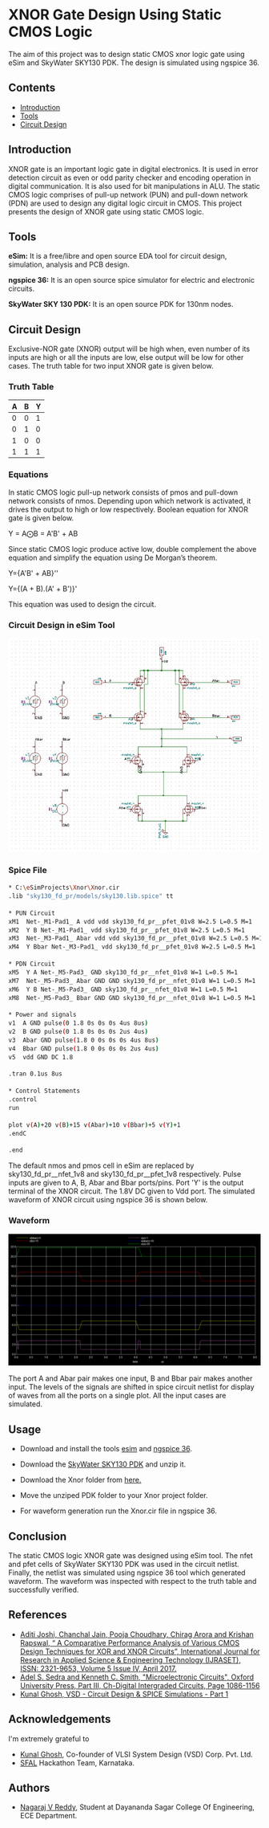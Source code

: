 # XNOR Gate Design Using Static CMOS Logic

The aim of this project was to design static CMOS xnor logic gate using  eSim and SkyWater SKY130 PDK.
The design is simulated using ngspice 36.


## Contents

 - [Introduction](#Introduction)
 - [Tools](#Tools)
 - [Circuit Design](#Circuit-Design)


## Introduction

XNOR gate is an important logic gate in digital electronics. It is used in error detection circuit as even or odd parity checker and encoding operation in digital communication.  It is also used for bit manipulations in ALU. The static CMOS logic comprises of pull-up network (PUN) and pull-down network (PDN) are used to design any digital logic circuit in CMOS. This project presents the design of XNOR gate using static CMOS logic.


## Tools

**eSim:** It is a free/libre and open source EDA tool for circuit design, simulation, analysis and PCB design. 

**ngspice 36:** It is an open source spice simulator for electric and electronic circuits.

**SkyWater SKY 130 PDK:** It is an open source PDK for 130nm nodes.

## Circuit Design

Exclusive-NOR gate (XNOR) output will be high when, even number of its inputs are high or all the inputs are low, else output will be low for other cases. The truth table for two input XNOR gate is given below.
### Truth Table

| A | B | Y |
| -------------- | --------------- | --------------- |
| 0 | 0 | 1 |
| 0 | 1 | 0 |
| 1 | 0 | 0 |
| 1 | 1 | 1 |

### Equations

In static CMOS logic pull-up network consists of pmos and pull-down network consists of nmos. Depending upon which network is activated, it drives the output to high or low respectively. Boolean equation for XNOR gate is given below.

Y = A⨀B = A'B' + AB

Since static CMOS logic produce active low, double complement the above equation and simplify the equation using De Morgan’s theorem.

Y={A'B' + AB}''

Y={(A + B).(A' + B')}'

This equation was used to design the circuit.

### Circuit Design in eSim Tool

<img src='images/Circuit.jpeg'>

### Spice File

```bash
* C:\eSimProjects\Xnor\Xnor.cir
.lib "sky130_fd_pr/models/sky130.lib.spice" tt

* PUN Circuit
xM1  Net-_M1-Pad1_ A vdd vdd sky130_fd_pr__pfet_01v8 W=2.5 L=0.5 M=1
xM2  Y B Net-_M1-Pad1_ vdd sky130_fd_pr__pfet_01v8 W=2.5 L=0.5 M=1
xM3  Net-_M3-Pad1_ Abar vdd vdd sky130_fd_pr__pfet_01v8 W=2.5 L=0.5 M=1
xM4  Y Bbar Net-_M3-Pad1_ vdd sky130_fd_pr__pfet_01v8 W=2.5 L=0.5 M=1

* PDN Circuit
xM5  Y A Net-_M5-Pad3_ GND sky130_fd_pr__nfet_01v8 W=1 L=0.5 M=1
xM7  Net-_M5-Pad3_ Abar GND GND sky130_fd_pr__nfet_01v8 W=1 L=0.5 M=1
xM6  Y B Net-_M5-Pad3_ GND sky130_fd_pr__nfet_01v8 W=1 L=0.5 M=1
xM8  Net-_M5-Pad3_ Bbar GND GND sky130_fd_pr__nfet_01v8 W=1 L=0.5 M=1

* Power and signals		
v1  A GND pulse(0 1.8 0s 0s 0s 4us 8us)	
v2  B GND pulse(0 1.8 0s 0s 0s 2us 4us)			
v3  Abar GND pulse(1.8 0 0s 0s 0s 4us 8us)			
v4  Bbar GND pulse(1.8 0 0s 0s 0s 2us 4us)			
v5  vdd GND DC 1.8

.tran 0.1us 8us

* Control Statements
.control
run

plot v(A)+20 v(B)+15 v(Abar)+10 v(Bbar)+5 v(Y)+1
.endC

.end
```

The default nmos and pmos cell in eSim are replaced by sky130_fd_pr__nfet_1v8 and sky130_fd_pr__pfet_1v8 respectively. Pulse inputs are given to A, B, Abar and Bbar ports/pins. Port 'Y' is the output terminal of the XNOR circuit. The 1.8V DC given to Vdd port. The simulated waveform of XNOR circuit using ngspice 36 is shown below.

### Waveform

<img src='images/Waveform.png'>

The port A and Abar pair makes one input, B and Bbar pair makes another input. The levels of the signals are shifted in spice circuit netlist for display of waves from all the ports on a single plot. All the input cases are simulated. 

## Usage

- Download and install the tools [esim](https://esim.fossee.in/download) and [ngspice 36](http://ngspice.sourceforge.net/download.html).

- Download the [SkyWater SKY130 PDK](https://static.fossee.in/esim/installation-files/sky130_fd_pr.zip) and unzip it.

- Download the Xnor folder from [here.](https://github.com/Knavere29/XNOR-Gate-Design-Using-Static-CMOS-Logic)

- Move the unziped PDK folder to your Xnor project folder.

- For waveform generation run the Xnor.cir file in ngspice 36.

## Conclusion 

The static CMOS logic XNOR gate was designed using eSim tool. The nfet and pfet cells of SkyWater SKY130 PDK was used in the circuit netlist. Finally, the netlist was simulated using ngspice 36 tool which generated waveform. The waveform was inspected with respect to the truth table and successfully verified.


## References

- [Aditi Joshi, Chanchal Jain, Pooja Choudhary, Chirag Arora and Krishan Rapswal, “ A Comparative Performance Analysis of Various CMOS Design Techniques for XOR and XNOR Circuits”, International Journal for Research in Applied Science & Engineering Technology (IJRASET), ISSN: 2321-9653, Volume 5 Issue IV, April 2017.](http://citeseerx.ist.psu.edu/viewdoc/download?doi=10.1.1.691.1319&rep=rep1&type=pdf) 
- [Adel S. Sedra and Kenneth C. Smith, "Microelectronic Circuits", Oxford University Press, Part III, Ch-Digital Intergraded Circuits, Page 1086-1156](https://www.amazon.in/Microelectronic-Circuits-Electrical-Computer-Engineering/dp/0199339139)
- [Kunal Ghosh, VSD - Circuit Design & SPICE Simulations - Part 1](https://www.udemy.com/course/vlsi-academy-circuit-design/)

## Acknowledgements

I'm extremely grateful to

- [Kunal Ghosh](https://github.com/kunalg123), Co-founder of VLSI System Design (VSD) Corp. Pvt. Ltd.
 - [SFAL](https://www.sfalcoe.com/) Hackathon Team, Karnataka.

## Authors

- [Nagaraj V Reddy](https://github.com/Knavere29), Student at Dayananda Sagar College Of Engineering, ECE Department.
